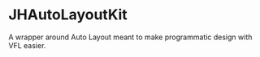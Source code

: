 JHAutoLayoutKit
===============

A wrapper around Auto Layout meant to make programmatic design with VFL easier. 
